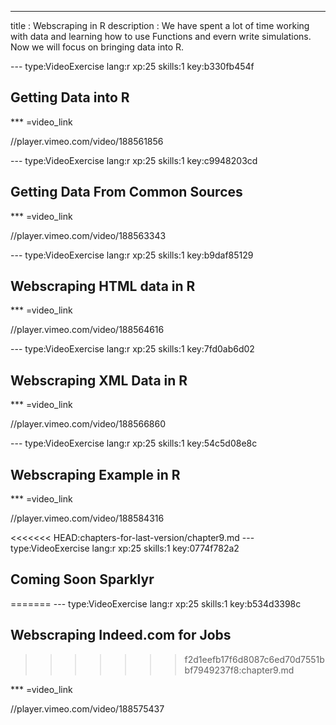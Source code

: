 ---
title       : Webscraping in R
description : We have spent a lot of time working with data and learning how to use Functions and evern write simulations. Now we will focus on bringing data into R. 


--- type:VideoExercise lang:r xp:25 skills:1 key:b330fb454f
## Getting Data into R

*** =video_link

//player.vimeo.com/video/188561856


--- type:VideoExercise lang:r xp:25 skills:1 key:c9948203cd
## Getting Data From Common Sources

*** =video_link

//player.vimeo.com/video/188563343



--- type:VideoExercise lang:r xp:25 skills:1 key:b9daf85129
## Webscraping HTML data in R

*** =video_link

//player.vimeo.com/video/188564616




--- type:VideoExercise lang:r xp:25 skills:1 key:7fd0ab6d02
## Webscraping XML Data in R

*** =video_link

//player.vimeo.com/video/188566860



--- type:VideoExercise lang:r xp:25 skills:1 key:54c5d08e8c
## Webscraping Example in R

*** =video_link

//player.vimeo.com/video/188584316



<<<<<<< HEAD:chapters-for-last-version/chapter9.md
--- type:VideoExercise lang:r xp:25 skills:1 key:0774f782a2
## Coming Soon Sparklyr
=======
--- type:VideoExercise lang:r xp:25 skills:1 key:b534d3398c
## Webscraping Indeed.com for Jobs
>>>>>>> f2d1eefb17f6d8087c6ed70d7551bbf7949237f8:chapter9.md

*** =video_link

//player.vimeo.com/video/188575437
